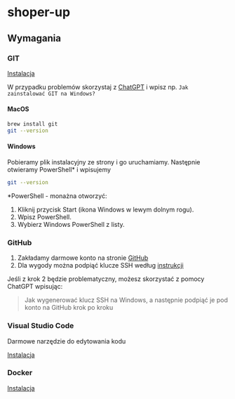 # shoper-up

## Wymagania

### GIT

[Instalacja](https://git-scm.com/downloads)

W przypadku problemów skorzystaj z [ChatGPT](https://chatgpt.com) i wpisz np. `Jak zainstalować GIT na Windows?`

#### MacOS

```bash title="MacOS"
brew install git
git --version
```

#### Windows

Pobieramy plik instalacyjny ze strony i go uruchamiamy. Następnie otwieramy PowerShell* i wpisujemy

```bash
git --version
```

*PowerShell - monażna otworzyć:
1. Kliknij przycisk Start (ikona Windows w lewym dolnym rogu).
2. Wpisz PowerShell.
3. Wybierz Windows PowerShell z listy.

### GitHub

1. Zakładamy darmowe konto na stronie [GitHub](https://github.com)
2. Dla wygody można podpiąć klucze SSH według [instrukcji](https://docs.github.com/en/authentication/connecting-to-github-with-ssh/adding-a-new-ssh-key-to-your-github-account)

Jeśli z krok 2 będzie problematyczny, możesz skorzystać z pomocy ChatGPT wpisując:

> Jak wygenerować klucz SSH na Windows, a następnie podpiąć je pod konto na GitHub krok po kroku

### Visual Studio Code

Darmowe narzędzie do edytowania kodu

[Instalacja](https://code.visualstudio.com)

### Docker

[Instalacja](https://www.docker.com/products/docker-desktop/)
